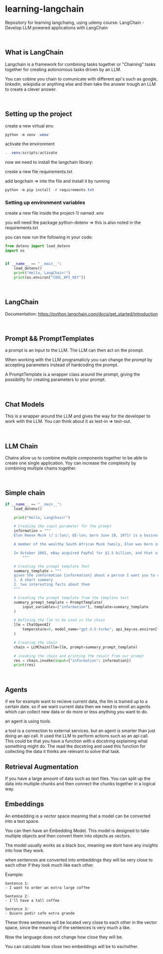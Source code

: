 # learning-langchain

Repository for learning langchaing, using udemy course: LangChain - Develop LLM powered applications with LangChain

</br>

## What is LangChain

Langchain is a framework for combining tasks together or "Chaining" tasks together
for creating autonomous tasks driven by an LLM.

You can cobine you chain to comunicate with different api's such as google, linkedin,
wikipidia or anything else and then take the answer trough an LLM to create a clever answer.

</br>

## Setting up the project

create a new virtual env.

```powershell
python -m venv .venv
```

activate the environment

```powershell
. .venv/scripts/activate
```

now we need to install the langchain library:

create a new file requirements.txt

add langchain => into the file and install it by running


```powershell
python -m pip install -r requirements.txt
```

### Setting up environment variables

create a new file inside the project-1/ named .env

you will need the package python-dotenv => this is also noted in the requirements.txt

you can now run the following in your code: 

```python
from dotenv import load_dotenv
import os


if __name__ == "__main__":
    load_dotenv()
    print("Hello, LangChain!")
    print(os.environ["COOL_API_KEY"])
```

</br>

## LangChain

Documentation: https://python.langchain.com/docs/get_started/introduction

</br>

## Prompt && PromptTemplates

a prompt is an input to the LLM. The LLM can then act on the prompt.

When working with the LLM programaticly you can change the prompt by accepting parameters
instead of hardcoding the prompt.

A PromptTemplate is a wrapper class around the prompt, giving the possibility for creating parameters
to your prompt.


</br>

## Chat Models

This is a wrapper around the LLM and gives the way for the developer to 
work with the LLM. You can think about it as text-in => text-out.


</br>


## LLM Chain

Chains allow us to combine mutliple components together to be able to create one single
application. Yoy can increase the complexity by combining multiple chains together.


</br>

## Simple chain

```python
if __name__ == "__main__":
    load_dotenv()

    print("Hello, LangChain!")

    # Creating the input parameter for the prompt
    information = """
    Elon Reeve Musk (/ˈiːlɒn/; EE-lon; born June 28, 1971) is a businessman and investor. He is the founder, chairman, CEO, and CTO of SpaceX; angel investor, CEO, product architect, and former chairman of Tesla, Inc.; owner, chairman, and CTO of X Corp.; founder of the Boring Company and xAI; co-founder of Neuralink and OpenAI; and president of the Musk Foundation. He is the second wealthiest person in the world, with an estimated net worth of US$232 billion as of December 2023, according to the Bloomberg Billionaires Index, and $182.6 billion according to Forbes, primarily from his ownership stakes in Tesla and SpaceX.[5][6][7]

    A member of the wealthy South African Musk family, Elon was born in Pretoria and briefly attended the University of Pretoria before immigrating to Canada at age 18, acquiring citizenship through his Canadian-born mother. Two years later, he matriculated at Queen's University at Kingston in Canada. Musk later transferred to the University of Pennsylvania, and received bachelor's degrees in economics and physics. He moved to California in 1995 to attend Stanford University, but dropped out after two days and, with his brother Kimbal, co-founded online city guide software company Zip2. The startup was acquired by Compaq for $307 million in 1999, and, that same year Musk co-founded X.com, a direct bank. X.com merged with Confinity in 2000 to form PayPal.

    In October 2002, eBay acquired PayPal for $1.5 billion, and that same year, with $100 million of the money he made, Musk founded SpaceX, a spaceflight services company. In 2004, he became an early investor in electric vehicle manufacturer Tesla Motors, Inc. (now Tesla, Inc.). He became its chairman and product architect, assuming the position of CEO in 2008. In 2006, Musk helped create SolarCity, a solar-energy company that was acquired by Tesla in 2016 and became Tesla Energy. In 2013, he proposed a hyperloop high-speed vactrain transportation system. In 2015, he co-founded OpenAI, a nonprofit artificial intelligence research company. The following year, Musk co-founded Neuralink—a neurotechnology company developing brain–computer interfaces—and the Boring Company, a tunnel construction company. In 2022, he acquired Twitter for $44 billion. He subsequently merged the company into newly created X Corp. and rebranded the service as X the following year. In March 2023, he founded xAI, an artificial intelligence company.
        """

    # Creating the prompt template Text
    summary_template = """
    given the inmformation {information} about a person I want you to create:
    1. A short summary
    2. two interesting facts about them
    """

    # Creating the prompt template from the template text
    summary_prompt_template = PromptTemplate(
        input_variables=["information"], template=summary_template
    )

    # Defining the llm to be used in the chain
    llm = ChatOpenAI(
        temperature=0, model_name="gpt-3.5-turbo", api_key=os.environ["OPENAI_API_KEY"]
    )

    # Creating the chain
    chain = LLMChain(llm=llm, prompt=summary_prompt_template)

    # invoking the chain and printing the result from our prompt
    res = chain.invoke(input={"information": information})
    print(res)
```

</br>

## Agents

if we for example want to recieve current data, the llm is trained up to a certain date.
so if we want current data then we need to enroll an agents which can collect new data or 
do more or less anything you want to do.

an agent is using tools.

a tool is a connection to external services. but an agent is smarter than just doing an
api call. It used the LLM to perform actions such as an api call. This could be that you 
have a function with a docstring explaining what something might do. The read the docstring
and used this function for collecting the data it thinks are relevant to solve that task.


## Retrieval Augmentation

If you have a large amount of data such as text files. You can split up the data into multiple chunks
and then connect the chunks together in a logical way.

## Embeddings

An embedding is a vector space meaning that a model can be converted into a text space.

You can then have an Embedding Model. This model is designed to take multiple objects and then
convert them into objects as vectors.

The model usually works as a black box, meaning we dont have any insights into how they work.

when sentences are converted into embeddings they will be very close to each other if they look
much like each other.

Example:

```plaintext
Sentence 1:
- I want to order an extra large coffee

Sentence 2:
- I'll have a tall coffee

Sentence 3:
- Quiero pedir cafe extra grande
```

These three sentences will be located very close to each other in the vector space, since the
meaning of the sentences is very much a like.

Now the language does not change how close they will be.

You can calculate how close two embeddings will be to eachother.
